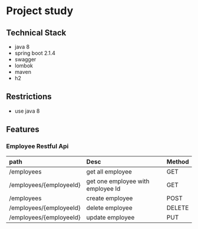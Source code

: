 # Project study

## Technical Stack

- java 8
- spring boot 2.1.4
- swagger
- lombok
- maven
- h2

## Restrictions
- use java 8


## Features

### Employee Restful Api

| path                    | Desc                              | Method |
|:------------------------|:----------------------------------|:-------|
| /employees              | get all employee                  | GET    |
| /employees/{employeeId} | get one employee with employee Id | GET    |
| /employees              | create employee                   | POST   |
| /employees/{employeeId} | delete employee                   | DELETE |
| /employees/{employeeId} | update employee                   | PUT    |
